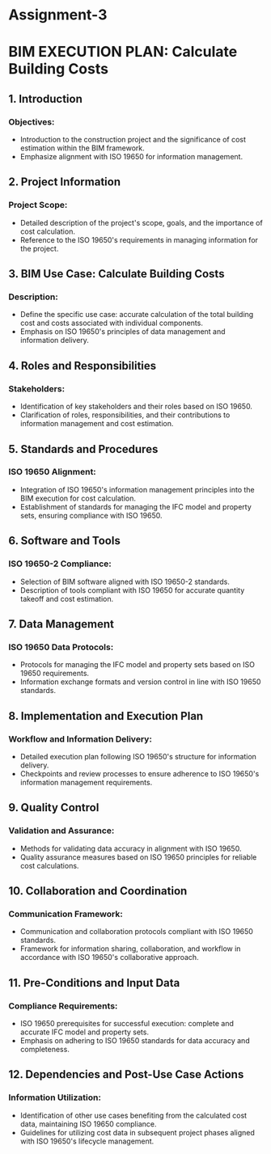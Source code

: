 # Assignment-3

# BIM EXECUTION PLAN: Calculate Building Costs

## 1. Introduction

### Objectives:
- Introduction to the construction project and the significance of cost estimation within the BIM framework.
- Emphasize alignment with ISO 19650 for information management.

## 2. Project Information

### Project Scope:
- Detailed description of the project's scope, goals, and the importance of cost calculation.
- Reference to the ISO 19650's requirements in managing information for the project.

## 3. BIM Use Case: Calculate Building Costs

### Description:
- Define the specific use case: accurate calculation of the total building cost and costs associated with individual components.
- Emphasis on ISO 19650's principles of data management and information delivery.

## 4. Roles and Responsibilities

### Stakeholders:
- Identification of key stakeholders and their roles based on ISO 19650.
- Clarification of roles, responsibilities, and their contributions to information management and cost estimation.

## 5. Standards and Procedures

### ISO 19650 Alignment:
- Integration of ISO 19650's information management principles into the BIM execution for cost calculation.
- Establishment of standards for managing the IFC model and property sets, ensuring compliance with ISO 19650.

## 6. Software and Tools

### ISO 19650-2 Compliance:
- Selection of BIM software aligned with ISO 19650-2 standards.
- Description of tools compliant with ISO 19650 for accurate quantity takeoff and cost estimation.

## 7. Data Management

### ISO 19650 Data Protocols:
- Protocols for managing the IFC model and property sets based on ISO 19650 requirements.
- Information exchange formats and version control in line with ISO 19650 standards.

## 8. Implementation and Execution Plan

### Workflow and Information Delivery:
- Detailed execution plan following ISO 19650's structure for information delivery.
- Checkpoints and review processes to ensure adherence to ISO 19650's information management requirements.

## 9. Quality Control

### Validation and Assurance:
- Methods for validating data accuracy in alignment with ISO 19650.
- Quality assurance measures based on ISO 19650 principles for reliable cost calculations.

## 10. Collaboration and Coordination

### Communication Framework:
- Communication and collaboration protocols compliant with ISO 19650 standards.
- Framework for information sharing, collaboration, and workflow in accordance with ISO 19650's collaborative approach.

## 11. Pre-Conditions and Input Data

### Compliance Requirements:
- ISO 19650 prerequisites for successful execution: complete and accurate IFC model and property sets.
- Emphasis on adhering to ISO 19650 standards for data accuracy and completeness.

## 12. Dependencies and Post-Use Case Actions

### Information Utilization:
- Identification of other use cases benefiting from the calculated cost data, maintaining ISO 19650 compliance.
- Guidelines for utilizing cost data in subsequent project phases aligned with ISO 19650's lifecycle management.
